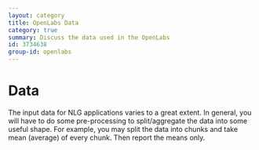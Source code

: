 ```yaml
---
layout: category
title: OpenLabs Data
category: true
summary: Discuss the data used in the OpenLabs
id: 3734638
group-id: openlabs
---
```


# Data
The input data for NLG applications varies to a great extent. In general,
you will have to do some pre-processing to split/aggregate the data
into some useful shape. For example, you may split the data into chunks
and take mean (average) of every chunk. Then report the means only.
